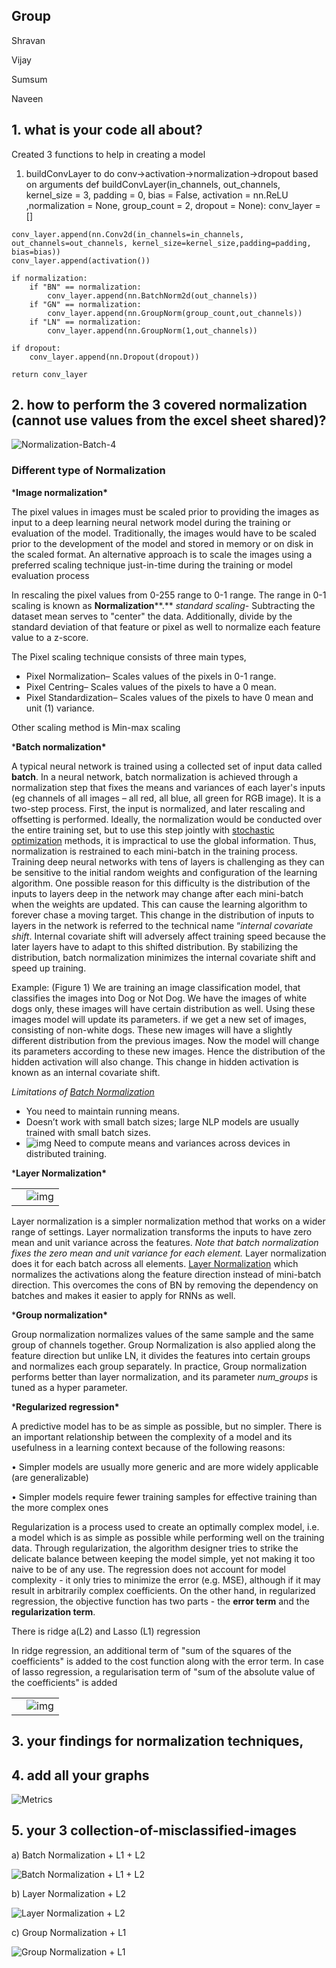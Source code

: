 
## Group 
 Shravan
 
 Vijay
 
 Sumsum
 
 Naveen 



## 1. what is your code all about? 

Created 3 functions to help in creating a model

 1)  buildConvLayer to do conv->activation->normalization->dropout based on arguments
def buildConvLayer(in_channels, out_channels, kernel_size = 3, padding = 0, bias = False, activation = nn.ReLU ,normalization = None, group_count = 2, dropout = None):
    conv_layer = []

    conv_layer.append(nn.Conv2d(in_channels=in_channels, out_channels=out_channels, kernel_size=kernel_size,padding=padding, bias=bias))
    conv_layer.append(activation())

    if normalization:
        if "BN" == normalization:
            conv_layer.append(nn.BatchNorm2d(out_channels))
        if "GN" == normalization:
            conv_layer.append(nn.GroupNorm(group_count,out_channels))
        if "LN" == normalization:
            conv_layer.append(nn.GroupNorm(1,out_channels))

    if dropout:
        conv_layer.append(nn.Dropout(dropout))
    
    return conv_layer

 

## 2. how to perform the 3 covered normalization     (cannot use values from the excel sheet shared)? 

 

 ![Normalization-Batch-4](https://github.com/shravankgl/EVA6/blob/main/6_Normalization_and_Regularization/assets/Normalization-Batch-4.JPG)
 
 ### **Different type of Normalization** 

***Image normalization\*** 

The pixel values in images must be scaled prior to providing the images as input to a deep learning neural network model during the training or evaluation of the model. Traditionally, the images would have to be scaled prior to the development of the model and stored in memory or on disk in the scaled format. An alternative approach is to scale the images using a preferred scaling technique just-in-time during the training or model evaluation process

In rescaling the pixel values from 0-255 range to 0-1 range. The range in 0-1 scaling is known as **Normalization****.** *standard scaling*- Subtracting the dataset mean serves to "center" the data. Additionally, divide by the standard deviation of that feature or pixel as well to normalize each feature value to a z-score.

The Pixel scaling technique consists of three main types, 

- Pixel Normalization–     Scales values of the pixels in 0-1 range.
- Pixel Centring–     Scales values of the pixels to have a 0 mean.
- Pixel Standardization–     Scales values of the pixels to have 0 mean and unit (1) variance.

Other scaling method is Min-max scaling

***Batch normalization\*** 

A typical neural network is trained using a collected set of input data called **batch**. In a neural network, batch normalization is achieved through a normalization step that fixes the means and variances of each layer's inputs (eg channels of all images – all red, all blue, all green for RGB image). It is a two-step process. First, the input is normalized, and later rescaling and offsetting is performed. Ideally, the normalization would be conducted over the entire training set, but to use this step jointly with [stochastic optimization](https://en.wikipedia.org/wiki/Stochastic_optimization) methods, it is impractical to use the global information. Thus, normalization is restrained to each mini-batch in the training process. Training deep neural networks with tens of layers is challenging as they can be sensitive to the initial random weights and configuration of the learning algorithm. One possible reason for this difficulty is the distribution of the inputs to layers deep in the network may change after each mini-batch when the weights are updated. This can cause the learning algorithm to forever chase a moving target. This change in the distribution of inputs to layers in the network is referred to the technical name “*internal covariate shift*. Internal covariate shift will adversely affect training speed because the later layers have to adapt to this shifted distribution. By stabilizing the distribution, batch normalization minimizes the internal covariate shift and speed up training.

Example: (Figure 1) We are training an image classification model, that classifies the images into Dog or Not Dog. We have the images of white dogs only, these images will have certain distribution as well. Using these images model will update its parameters. if we get a new set of images, consisting of non-white dogs. These new images will have a slightly different distribution from the previous images. Now the model will change its parameters according to these new images. Hence the distribution of the hidden activation will also change. This change in hidden activation is known as an internal covariate shift.

*Limitations of [Batch Normalization](https://nn.labml.ai/normalization/batch_norm/index.html)*

- You need to maintain running means.
- Doesn’t work with small batch sizes; large NLP models are usually     trained with small batch sizes.
- ![img](https://github.com/shravankgl/EVA6/blob/main/6_Normalization_and_Regularization/assets/Figure%201%20Batch%20Normalization%20.png)
       Need     to compute means and variances across devices in distributed training.

 

***Layer Normalization\*** 

 

|      |                                                              |
| ---- | ------------------------------------------------------------ |
|      | ![img](https://github.com/shravankgl/EVA6/blob/main/6_Normalization_and_Regularization/assets/Figure%202.png) |


Layer normalization is a simpler normalization method that works on a wider range of settings. Layer normalization transforms the inputs to have zero mean and unit variance across the features. *Note that batch normalization fixes the zero mean and unit variance for each element.* Layer normalization does it for each batch across all elements. [Layer Normalization](https://arxiv.org/abs/1607.06450) which normalizes the activations along the feature direction instead of mini-batch direction. This overcomes the cons of BN by removing the dependency on batches and makes it easier to apply for RNNs as well.



***Group normalization\*** 

Group normalization normalizes values of the same sample and the same group of channels together. Group Normalization is also applied along the feature direction but unlike LN, it divides the features into certain groups and normalizes each group separately. In practice, Group normalization performs better than layer normalization, and its parameter *num_groups* is tuned as a hyper parameter.

***Regularized regression\*** 

A predictive model has to be as simple as possible, but no simpler. There is an important relationship between the complexity of a model and its usefulness in a learning context because of the following reasons:

• Simpler models are usually more generic and are more widely applicable (are generalizable)

• Simpler models require fewer training samples for effective training than the more complex ones

 

Regularization is a process used to create an optimally complex model, i.e. a model which is as simple as possible while performing well on the training data. Through regularization, the algorithm designer tries to strike the delicate balance between keeping the model simple, yet not making it too naive to be of any use. The regression does not account for model complexity - it only tries to minimize the error (e.g. MSE), although if it may result in arbitrarily complex coefficients. On the other hand, in regularized regression, the objective function has two parts - the **error term** and the **regularization term**.

 

There is ridge a(L2) and Lasso (L1) regression 

In ridge regression, an additional term of "sum of the squares of the coefficients" is added to the cost function along with the error term. In case of lasso regression, a regularisation term of "sum of the absolute value of the coefficients" is added

 



|      |                                                              |
| ---- | ------------------------------------------------------------ |
|      | ![img](https://github.com/shravankgl/EVA6/blob/main/6_Normalization_and_Regularization/assets/Figure%203.png) |

 

## 3. your findings for normalization techniques,

 

 

## 4. add all your graphs
![Metrics](https://github.com/shravankgl/EVA6/blob/main/6_Normalization_and_Regularization/assets/graph.png)
 



 

## 5. your 3 collection-of-misclassified-images 
 a) Batch Normalization + L1 + L2 
 
 
 
  ![Batch Normalization + L1 + L2 ](https://github.com/shravankgl/EVA6/blob/main/6_Normalization_and_Regularization/assets/BN.png)

 b) Layer Normalization + L2 
 
 
 
 ![Layer Normalization + L2 ](https://github.com/shravankgl/EVA6/blob/main/6_Normalization_and_Regularization/assets/LN.png)

 c) Group Normalization + L1 
 
 
 
 ![Group Normalization + L1](https://github.com/shravankgl/EVA6/blob/main/6_Normalization_and_Regularization/assets/GN.png)


 

 

 

 

 

 

 

 


